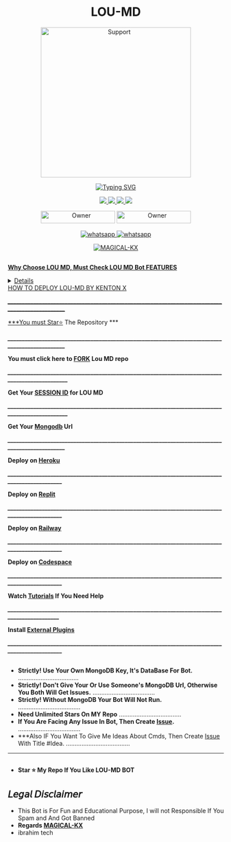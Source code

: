 <h1 align="center"> LOU-MD </h1>
</p>
<p align="center">
  <a href="https://www.youtube.com/@KentonX-tech?sub_confirmation=1">
    <img alt=Support height="350" src="https://telegra.ph/file/d72abb0d683cb48a6e1fb.jpg"> 
    </p>
    <p align="center">
<a href="https://git.io/typing-svg"><img src="https://readme-typing-svg.demolab.com?font=EB+Garamond&weight=800&size=28&duration=4000&pause=1000&random=false&width=435&lines=+KX+WELCOME+TO+THE+LOU-MD;MULTI-DEVICE+WHATSAPP+BOT;CREATED+BY+MAGICAL-KX;RELEASED+DATE+14%2F09%2F2024;KEEP+ON+USING+LOU+MD." alt="Typing SVG" /></a>
  </p>

<p align="center">
  <a href="https://github.com/MAGICAL-KX">
    <img src="https://img.shields.io/github/followers/MAGICAL-KX?style=flat-square&logo=github&color=black">

   <a href="https://github.com/MAGICAL-KX/Lou-md-bot/fork">
    <img src="https://img.shields.io/github/forks/MAGICAL-KX/Lou-md-bot?style=flat-square&logo=github&color=black">
    
    
  <a href="https://github.com/MAGICAL-KX/Lou-md/stargazers"> 
     <img src="https://img.shields.io/github/stars/MAGICAL-KX/Lou-md-bot?style=flat-square&logo=github&color=black">

  <a href="https://github.com/MAGICAL-KX/Lou-md-bot/watchers"> 
     <img src="https://img.shields.io/github/watchers/MAGICAL-KX/Lou-md-bot?style=flat-square&logo=github&color=black">

  </a>

</p>


<p align="center">
<a href="https://github.com/MAGICAL-KX"><img title="Owner" src="https://img.shields.io/badge/OWNER-MAGICAL_KX-black?style=flat-square&logo=github&label=owner" width="173px" height="29"></a>
  <a href="https://github.com/MAGICAL-KX/lou-md-bot/blob/main/LICENSE"><img title="Owner" src="https://img.shields.io/github/license/MAGICAL-KX/Lou-md-bot?style=flat-square&color=black&link=https%3A%2F%2Fgithub.com%2FMAGICAL-KX%2FLOU-MD-BOT%2Fblob%2Fmain%2FLICENS" width="173px" height="29"></a>



<p align="center"> 
    <a aria-label="Subscribe Me" href="https://www.youtube.com/KentonX-tech?sub_confirmation=1" target="_blank">
   <img alt="whatsapp" src="https://img.shields.io/badge/Subscribe My Yt-red?style=for-the-badge&logo=youtube&logoColor=white" />
    <a aria-label="Join our chats" href="https://whatsapp.com/channel/" target="_blank">
   <img alt="whatsapp" src="https://img.shields.io/badge/Join Channel-25D366?style=for-the-badge&logo=whatsapp&logoColor=white" />
   
<p align="center"><img src="https://profile-counter.glitch.me/{MAGICAL-KX}/count.svg" alt="MAGICAL-KX" :: Visitor's Count" /></p>

##
**Why Choose LOU MD, Must Check LOU MD Bot FEATURES**
 <details close>

**𝘽𝙊𝙏 𝙁𝙀𝘼𝙏𝙐𝙍𝙀S**
   
1. **Memes Maker.**
2. **Ban Protection. No whatsapp ban and Heroku ban**
3. **Many Commands in this bot**
4. **Huge Logo Maker Menu for this bot**
5. **Multi-Device Supported.**
6.  **Multi-Themes Supported.**
7.  **Artificial Intelligence Menu.**
8.  **Massive Anime Commands.**
9.  **Social Downloader Commands.**
10.  **Group Management Commands.**
   </details close>



<summary>HOW TO DEPLOY LOU-MD BY KENTON X</summary>

***_______________________________________________________________________________________________***


***You must [Star⭐](https://github.com/MAGICAL-KX/Lou-md-bot/star) The Repository  ***

***_______________________________________________________________________________________________***


**You must click here to [FORK](https://github.com/MAGICAL-KX/Lou-md-bot/fork) Lou MD repo**

***________________________________________________________________________________________________***


**Get Your [SESSION ID](https://montana-tech-and-mr-ntando-ofc.onrender.com) for LOU MD**

***________________________________________________________________________________________________***


 **Get Your [Mongodb](https://www.mongodb.com/cloud/atlas/register) Url**

***_______________________________________________________________________________________________***


**Deploy on [Heroku](https://magical-kx.tech/Bot/deploy/heroku)**

***______________________________________________________________________________________________***


**Deploy on [Replit](https://magical-kx.tech/Bot/deploy/replit)**

***______________________________________________________________________________________________***


**Deploy on [Railway](https://magical-kx.tech/Bot/deploy/railway)**

***______________________________________________________________________________________________***


**Deploy on [Codespace](https://magical-kx.tech/Bot/deploy/codespace)**

***______________________________________________________________________________________________***


**Watch [Tutorials](https://youtube/KentonX-tech) If You Need Help**

***_____________________________________________________________________________________________***


**Install [External Plugins](https://github.com/MAGICAL-KX/Lou-md_Plugins)**

***______________________________________________________________________________________________***

##

- **Strictly! Use Your Own MongoDB Key, It's DataBase For Bot.**
...................................
- **Strictly! Don't Give Your Or Use Someone's MongoDB Url, Otherwise You Both Will Get Issues.**
....................................
- **Strictly! Without MongoDB Your Bot Will Not Run.**
....................................
- **Need Unlimited Stars On MY Repo**
....................................
- **If You Are Facing Any Issue In Bot, Then Create [Issue](https://github.com/MAGICAL-KX/Lou-md-bot/issues/new).**
....................................
- ***Also IF You Want To Give Me Ideas About Cmds, Then Create [Issue](https://github.com/MAGICAL-KX/Lou-md-bot/issues/new) With Title #Idea.
.....................................
***
##


- **Star ⭐ My Repo If You Like  LOU-MD BOT**
##

## 𝘓𝘦𝘨𝘢𝘭 𝘋𝘪𝘴𝘤𝘭𝘢𝘪𝘮𝘦𝘳
- This Bot is For Fun and Educational Purpose, I will not Responsible If You Spam and And Got Banned
- **Regards [MAGICAL-KX](https://github.com/MAGICAL-KX)**
- ibrahim tech
